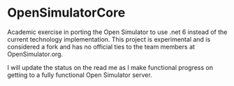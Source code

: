 # OpenSimulatorCore
Academic exercise in porting the Open Simulator to use .net 6 instead of the current technology implementation. This project is experimental and is considered a fork and has no official ties to the team members at OpenSimulator.org. 

I will update the status on the read me as I make functional progress on getting to a fully functional Open Simulator server.

